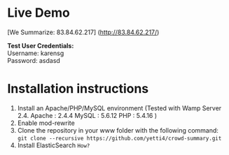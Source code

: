 # Live Demo

[We Summarize: 83.84.62.217] (http://83.84.62.217/)

**Test User Credentials:**  
Username: karensg  
Password: asdasd

# Installation instructions

1. Install an Apache/PHP/MySQL environment (Tested with Wamp Server 2.4. Apache : 2.4.4 MySQL : 5.6.12 PHP : 5.4.16 )
2. Enable mod-rewrite
3. Clone the repository in your www folder with the following command:  
`git clone --recursive https://github.com/yetti4/crowd-summary.git`
4. Install ElasticSearch
`How?`